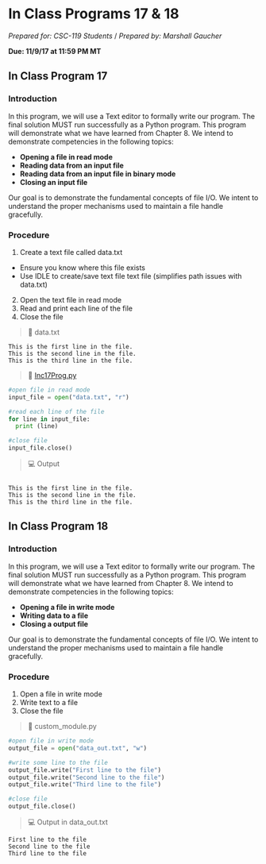 # In Class Programs 17 & 18
_Prepared for: CSC-119 Students_ /
_Prepared by: Marshall Gaucher_

**Due: 11/9/17 at 11:59 PM MT**

## In Class Program 17 
### Introduction
In this program, we will use a Text editor to formally write our program. The final solution MUST run successfully as a Python program. This program will demonstrate what we have learned from Chapter 8. We intend to demonstrate competencies in the following topics:

* **Opening a file in read mode**
* **Reading data from an input file**
* **Reading data from an input file in binary mode**
* **Closing an input file**

Our goal is to demonstrate the fundamental concepts of file I/O. We intent to understand the proper mechanisms used to maintain a file handle gracefully.

### Procedure
1. Create a text file called data.txt
  - Ensure you know where this file exists
  - Use IDLE to create/save text file text file (simplifies path issues with data.txt)
2. Open the text file in read mode
3. Read and print each line of the file
4. Close the file

> :memo: data.txt
```
This is the first line in the file.
This is the second line in the file.
This is the third line in the file.
```

> :page_facing_up: [Inc17Prog.py](https://github.com/m-gaucher/ACC_Dev)
```python
#open file in read mode 
input_file = open("data.txt", "r") 

#read each line of the file 
for line in input_file: 
  print (line) 

#close file 
input_file.close()

```
> :computer: Output

```

This is the first line in the file.
This is the second line in the file.
This is the third line in the file.

```

## In Class Program 18
### Introduction
In this program, we will use a Text editor to formally write our program. The final solution MUST run successfully as a Python program. This program will demonstrate what we have learned from Chapter 8. We intend to demonstrate competencies in the following topics:

* **Opening a file in write mode**
* **Writing data to a file**
* **Closing a output file**

Our goal is to demonstrate the fundamental concepts of file I/O. We intent to understand the proper mechanisms used to maintain a file handle gracefully.

### Procedure
1. Open a file in write mode
2. Write text to a file
3. Close the file

> :page_facing_up: custom_module.py
```python
#open file in write mode 
output_file = open("data_out.txt", "w") 

#write some line to the file 
output_file.write("First line to the file") 
output_file.write("Second line to the file") 
output_file.write("Third line to the file") 

#close file 
output_file.close()
```

> :computer: Output in data_out.txt

```
First line to the file
Second line to the file
Third line to the file
```
